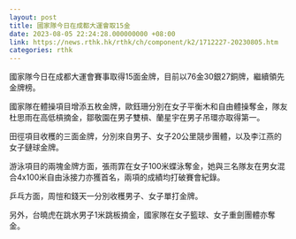 ```yaml
---
layout: post
title: 國家隊今日在成都大運會取15金
date: 2023-08-05 22:24:28.000000000 +08:00
link: https://news.rthk.hk/rthk/ch/component/k2/1712227-20230805.htm
categories: rthk
---
```


國家隊今日在成都大運會賽事取得15面金牌，目前以76金30銀27銅牌，繼續領先金牌榜。

國家隊在體操項目增添五枚金牌，歐鈺珊分別在女子平衡木和自由體操奪金，隊友杜思雨在高低槓摘金，鄒敬園在男子雙槓、蘭星宇在男子吊環亦取得第一。

田徑項目收穫的三面金牌，分別來自男子、女子20公里競步團體，以及李江燕的女子鏈球金牌。

游泳項目的兩塊金牌方面，張雨霏在女子100米蝶泳奪金，她與三名隊友在男女混合4x100米自由泳接力亦獲首名，兩項的成績均打破賽會紀錄。

乒乓方面，周愷和錢天一分別收穫男子、女子單打金牌。

另外，台曉虎在跳水男子1米跳板摘金，國家隊在女子籃球、女子重劍團體亦奪金。

